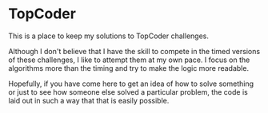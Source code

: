# TopCoder

This is a place to keep my solutions to TopCoder challenges. 

Although I don't believe  that I have the skill to compete in the timed versions of these challenges, I like to attempt them at my own pace. I focus on the algorithms more than the timing and try to make the logic more readable.

Hopefully, if you have come here to get an idea of how to solve something or just to see how someone else solved a particular problem, the code is laid out in such a way that that is easily possible.